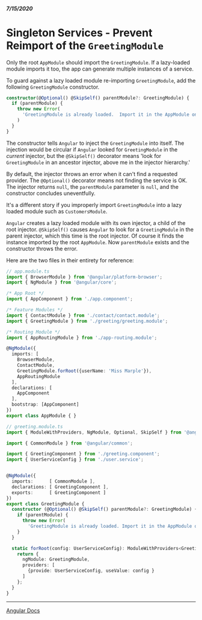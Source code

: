 ##### 7/15/2020
# Singleton Services - Prevent Reimport of the `GreetingModule`
Only the root `AppModule` should import the `GreetingModule`.  If a lazy-loaded module imports it too, the app can generate multiple instances of a service.

To guard against a lazy loaded module re-importing `GreetingModule`, add the following `GreetingModule` constructor.

```ts
constructor(@Optional() @SkipSelf() parentModule?: GreetingModule) {
  if (parentModule) {
    throw new Error(
      'GreetingModule is already loaded.  Import it in the AppModule only';
    )
  }
}
```

The constructor tells `Angular` to inject the `GreetingModule` into itself.  The injection would be circular if `Angular` looked for `GreetingModule` in the _current_ injector, but the `@SkipSelf()` decorator means 'look for `GreetingModule` in an ancestor injector, above me in the injector hierarchy.'

By default, the injector throws an error when it can't find a requested provider. The `@Optional()` decorator means not finding the service is OK. The injector returns `null`, the `parentModule` parameter is `null`, and the constructor concludes uneventfully.

It's a different story if you improperly import `GreetingModule` into a lazy loaded module such as `CustomersModule`.

`Angular` creates a lazy loaded module with its own injector, a child of the root injector. `@SkipSelf()` causes `Angular` to look for a `GreetingModule` in the parent injector, which this time is the root injector. Of course it finds the instance imported by the root `AppModule`. Now `parentModule` exists and the constructor throws the error.

Here are the two files in their entirety for reference:

```ts
// app.module.ts
import { BrowserModule } from '@angular/platform-browser';
import { NgModule } from '@angular/core';

/* App Root */
import { AppComponent } from './app.component';

/* Feature Modules */
import { ContactModule } from './contact/contact.module';
import { GreetingModule } from './greeting/greeting.module';

/* Routing Module */
import { AppRoutingModule } from './app-routing.module';

@NgModule({
  imports: [
    BrowserModule,
    ContactModule,
    GreetingModule.forRoot({userName: 'Miss Marple'}),
    AppRoutingModule
  ],
  declarations: [
    AppComponent
  ],
  bootstrap: [AppComponent]
})
export class AppModule { }
```

```ts
// greeting.module.ts
import { ModuleWithProviders, NgModule, Optional, SkipSelf } from '@angular/core';

import { CommonModule } from '@angular/common';

import { GreetingComponent } from './greeting.component';
import { UserServiceConfig } from './user.service';


@NgModule({
  imports:      [ CommonModule ],
  declarations: [ GreetingComponent ],
  exports:      [ GreetingComponent ]
})
export class GreetingModule {
  constructor (@Optional() @SkipSelf() parentModule?: GreetingModule) {
    if (parentModule) {
      throw new Error(
        'GreetingModule is already loaded. Import it in the AppModule only');
    }
  }

  static forRoot(config: UserServiceConfig): ModuleWithProviders<GreetingModule> {
    return {
      ngModule: GreetingModule,
      providers: [
        {provide: UserServiceConfig, useValue: config }
      ]
    };
  }
}
```

---

[Angular Docs](https://angular.io/guide/singleton-services#prevent-reimport-of-the-greetingmodule)